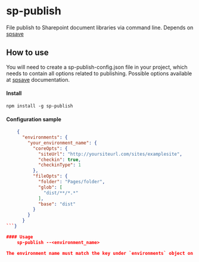 # sp-publish

File publish to Sharepoint document libraries via command line. Depends on [spsave](https://github.com/s-KaiNet/spsave)

## How to use

You will need to create a sp-publish-config.json file in your project, which needs to contain all options related to publishing. Possible options available at [spsave](https://github.com/s-KaiNet/spsave) documentation.

#### Install

    npm install -g sp-publish

#### Configuration sample

```json
    {
      "environments": {
        "your_environment_name": {
          "coreOpts": {
            "siteUrl": "http://yoursiteurl.com/sites/examplesite",
            "checkin": true,
            "checkinType": 1
          },
          "fileOpts": {
            "folder": "Pages/folder",
            "glob": [
              "dist/**/*.*"
            ],
            "base": "dist"
          }
        }
      }
```}

#### Usage
    sp-publish --<environment_name>

The environment name must match the key under `environments` object on the sp-publish-config.json file.
````
